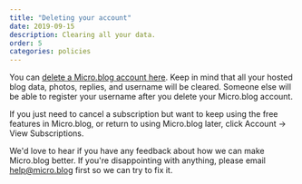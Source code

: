 ```yaml
---
title: "Deleting your account"
date: 2019-09-15
description: Clearing all your data.
order: 5
categories: policies
---
```


You can [delete a Micro.blog account here](https://micro.blog/account/delete). Keep in mind that all your hosted blog data, photos, replies, and username will be cleared. Someone else will be able to register your username after you delete your Micro.blog account.

If you just need to cancel a subscription but want to keep using the free features in Micro.blog, or return to using Micro.blog later, click Account → View Subscriptions.

We'd love to hear if you have any feedback about how we can make Micro.blog better. If you're disappointing with anything, please email help@micro.blog first so we can try to fix it.
